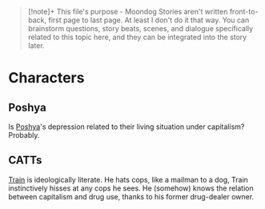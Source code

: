 >[!note]+ This file's purpose - Moondog
> Stories aren't written front-to-back, first page to last page. At least I don't do it that way. You can brainstorm questions, story beats, scenes, and dialogue specifically related to this topic here, and they can be integrated into the story later.


# Characters

## Poshya
Is [Poshya](Poshya.md)'s depression related to their living situation under capitalism? Probably.


## CATTs
[Train](Train.md) is ideologically literate. He hats cops, like a mailman to a dog, Train instinctively hisses at any cops he sees. He (somehow) knows the relation between capitalism and drug use, thanks to his former drug-dealer owner.
